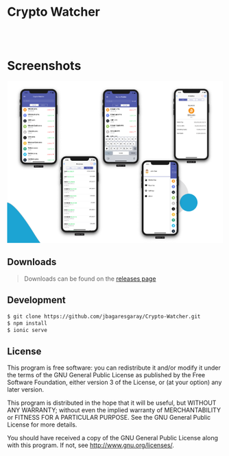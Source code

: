 # Crypto Watcher
<br>
<br>

# Screenshots

!['Crypto-Watcher'](https://raw.githubusercontent.com/jbagaresgaray/Crypto-Watcher/master/screenshots/crypto.png)

## Downloads
> Downloads can be found on the [releases page](https://github.com/jbagaresgaray/Crypto-Watcher/releases)

## Development

```
$ git clone https://github.com/jbagaresgaray/Crypto-Watcher.git
$ npm install
$ ionic serve
```

## License

This program is free software: you can redistribute it and/or modify
it under the terms of the GNU General Public License as published by
the Free Software Foundation, either version 3 of the License, or
(at your option) any later version.

This program is distributed in the hope that it will be useful,
but WITHOUT ANY WARRANTY; without even the implied warranty of
MERCHANTABILITY or FITNESS FOR A PARTICULAR PURPOSE.  See the
GNU General Public License for more details.

You should have received a copy of the GNU General Public License
along with this program.  If not, see <http://www.gnu.org/licenses/>.
